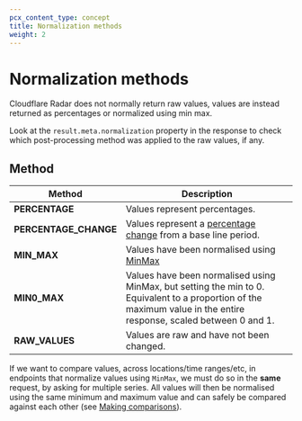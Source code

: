 ```yaml
---
pcx_content_type: concept
title: Normalization methods
weight: 2
---
```


# Normalization methods

Cloudflare Radar does not normally return raw values, values are instead returned as percentages or normalized using min max.

Look at the `result.meta.normalization` property in the response to check which post-processing method was applied to the raw values, if any.


## Method

| Method | Description |
| ---- | ---- |
| **PERCENTAGE** | Values represent percentages. |
| **PERCENTAGE_CHANGE** | Values represent a [percentage change](https://en.wikipedia.org/wiki/Relative_change_and_difference#Percentage_change) from a base line period. |
| **MIN_MAX** | Values have been normalised using [MinMax](https://en.wikipedia.org/wiki/Feature_scaling#Rescaling_(min-max_normalization))|
| **MIN0_MAX** | Values have been normalised using MinMax, but setting the min to 0. Equivalent to a proportion of the maximum value in the entire response, scaled between 0 and 1.|
| **RAW_VALUES** | Values are raw and have not been changed. |


If we want to compare values, across locations/time ranges/etc, in endpoints that normalize values using `MinMax`, we must do so in the __same__ request, by asking for multiple series. All values will then be normalised using the same minimum and maximum value and can safely be compared against each other (see [Making comparisons](/radar/get-started/making-comparisons)).

